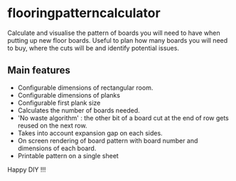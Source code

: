# flooringpatterncalculator
Calculate and visualise the pattern of boards you will need to have when putting up  new floor boards.
Useful to plan how many boards you will need to buy, where the cuts will be and identify potential issues.

Main features
-------------

* Configurable dimensions of rectangular room.
* Configurable dimensions of planks
* Configurable first plank size
* Calculates the number of boards needed.
* 'No waste algorithm' : the other bit of a board cut at the end of row gets reused on the next row.
* Takes into account expansion gap on each sides.
* On screen rendering of board pattern with board number and dimensions of each board.
* Printable pattern on a single sheet

Happy DIY !!!


